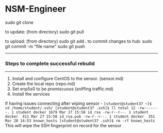 # NSM-Engineer

sudo git clone <url>

to update:
(from directory)
sudo git pull

to upload:
  (from directory)
  sudo git add .
  to commit changes to hub:
  sudo git commit -m "file name"
  sudo git push

---

### Steps to complete successful rebuild
---

1. Install and configure CentOS to the sensor.  (sensor.md)
2. Create the local repo  (repo.md)
3. Set enp5s0 to be promiscuous (sniffing traffic.md)
4. Install the services

If having issues connecting after wiping sensor -
`[student@student37 ~]$ cd /home/student/.ssh/
[student@student37 .ssh]$ ll
total 12
-rw-------. 1 student docker 1679 Mar 27 15:58 id_rsa
-rw-r--r--. 1 student docker  411 Mar 27 15:58 id_rsa.pub
-rw-r--r--. 1 student docker  351 Mar 28 14:53 known_hosts
[student@student37 .ssh]$ rm -rf known_hosts
`
This will wipe the SSH fingerprint on record for the sensor
